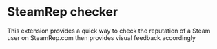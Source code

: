 SteamRep checker
================

This extension provides a quick way to check the reputation of a Steam user on SteamRep.com then provides visual
feedback accordingly
